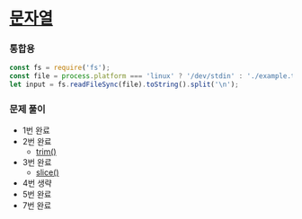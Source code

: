 
# [문자열](https://www.acmicpc.net/step/7)


### 통합용
```typescript
const fs = require('fs');
const file = process.platform === 'linux' ? '/dev/stdin' : './example.txt';
let input = fs.readFileSync(file).toString().split('\n');
```

### 문제 풀이
- 1번 완료
- 2번 완료
  - [trim()](https://developer.mozilla.org/ko/docs/Web/JavaScript/Reference/Global_Objects/String/trim) 
- 3번 완료
  - [slice()](https://developer.mozilla.org/ko/docs/Web/JavaScript/Reference/Global_Objects/Array/slice)
- 4번 생략
- 5번 완료
- 7번 완료